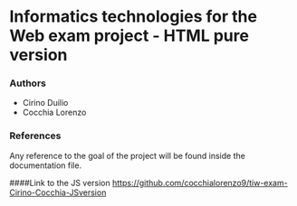 # Informatics technologies for the Web exam project - HTML pure version

### Authors
* Cirino Duilio
* Cocchia Lorenzo

### References
Any reference to the goal of the project will be found
inside the documentation file.

####Link to the JS version
https://github.com/cocchialorenzo9/tiw-exam-Cirino-Cocchia-JSversion
